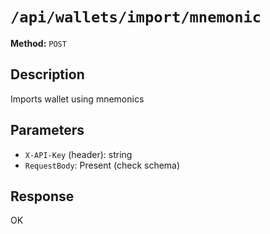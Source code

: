 # `/api/wallets/import/mnemonic`

**Method:** `POST`  

## Description
Imports wallet using mnemonics



## Parameters
- `X-API-Key` (header): string
- `RequestBody`: Present (check schema)

## Response
OK
